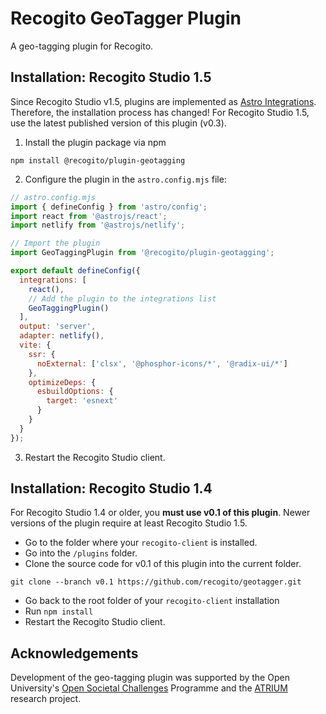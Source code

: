 # Recogito GeoTagger Plugin

A geo-tagging plugin for Recogito.

## Installation: Recogito Studio 1.5

Since Recogito Studio v1.5, plugins are implemented as [Astro Integrations](https://astro.build/integrations/). Therefore, the installation process has changed! For Recogito Studio 1.5, use the latest published version
of this plugin (v0.3).

1. Install the plugin package via npm

```
npm install @recogito/plugin-geotagging
```

2. Configure the plugin in the `astro.config.mjs` file:

```js
// astro.config.mjs
import { defineConfig } from 'astro/config';
import react from '@astrojs/react';
import netlify from '@astrojs/netlify';

// Import the plugin
import GeoTaggingPlugin from '@recogito/plugin-geotagging';

export default defineConfig({
  integrations: [
    react(),
    // Add the plugin to the integrations list
    GeoTaggingPlugin()
  ],
  output: 'server',
  adapter: netlify(),
  vite: {
    ssr: {
      noExternal: ['clsx', '@phosphor-icons/*', '@radix-ui/*']
    },
    optimizeDeps: {
      esbuildOptions: {
        target: 'esnext'
      }
    }
  }
});
```

3. Restart the Recogito Studio client.

## Installation: Recogito Studio 1.4

For Recogito Studio 1.4 or older, you **must use v0.1 of this plugin**. Newer versions of the plugin
require at least Recogito Studio 1.5. 

- Go to the folder where your `recogito-client` is installed.
- Go into the `/plugins` folder.
- Clone the source code for v0.1 of this plugin into the current folder.

```
git clone --branch v0.1 https://github.com/recogito/geotagger.git
```

- Go back to the root folder of your `recogito-client` installation 
- Run `npm install`
- Restart the Recogito Studio client.

## Acknowledgements

Development of the geo-tagging plugin was supported by the Open University's [Open Societal Challenges](https://societal-challenges.open.ac.uk/) Programme and the [ATRIUM](https://atrium-research.eu/) research project.